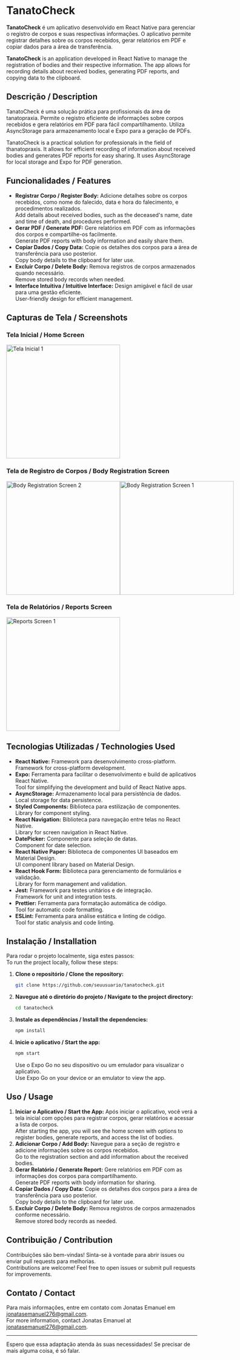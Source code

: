 
# TanatoCheck

**TanatoCheck** é um aplicativo desenvolvido em React Native para gerenciar o registro de corpos e suas respectivas informações. O aplicativo permite registrar detalhes sobre os corpos recebidos, gerar relatórios em PDF e copiar dados para a área de transferência.

**TanatoCheck** is an application developed in React Native to manage the registration of bodies and their respective information. The app allows for recording details about received bodies, generating PDF reports, and copying data to the clipboard.

## Descrição / Description

TanatoCheck é uma solução prática para profissionais da área de tanatopraxia. Permite o registro eficiente de informações sobre corpos recebidos e gera relatórios em PDF para fácil compartilhamento. Utiliza AsyncStorage para armazenamento local e Expo para a geração de PDFs.

TanatoCheck is a practical solution for professionals in the field of thanatopraxis. It allows for efficient recording of information about received bodies and generates PDF reports for easy sharing. It uses AsyncStorage for local storage and Expo for PDF generation.

## Funcionalidades / Features

- **Registrar Corpo / Register Body:** Adicione detalhes sobre os corpos recebidos, como nome do falecido, data e hora do falecimento, e procedimentos realizados.  
  Add details about received bodies, such as the deceased's name, date and time of death, and procedures performed.
- **Gerar PDF / Generate PDF:** Gere relatórios em PDF com as informações dos corpos e compartilhe-os facilmente.  
  Generate PDF reports with body information and easily share them.
- **Copiar Dados / Copy Data:** Copie os detalhes dos corpos para a área de transferência para uso posterior.  
  Copy body details to the clipboard for later use.
- **Excluir Corpo / Delete Body:** Remova registros de corpos armazenados quando necessário.  
  Remove stored body records when needed.
- **Interface Intuitiva / Intuitive Interface:** Design amigável e fácil de usar para uma gestão eficiente.  
  User-friendly design for efficient management.

## Capturas de Tela / Screenshots

### Tela Inicial / Home Screen

<div style="display: flex; flex-direction: row;">
  <img src="https://github.com/Jonemanuel/TanatoCheck/blob/main/assets/readme/Tela1.jpeg" alt="Tela Inicial 1" width="300"/>
  
</div>

### Tela de Registro de Corpos / Body Registration Screen

<div style="display: flex; flex-direction: row;">
  <img src="https://github.com/Jonemanuel/TanatoCheck/blob/main/assets/readme/WhatsApp Image 2024-09-19 at 15.02.18 (2).jpeg" alt="Body Registration Screen 2" width="300"/>
  <img src="https://github.com/Jonemanuel/TanatoCheck/blob/main/assets/readme/tela2.jpeg" alt="Body Registration Screen 1" width="300"/>
  
</div>

### Tela de Relatórios / Reports Screen

<div style="display: flex; flex-direction: row;">
  <img src="https://github.com/Jonemanuel/TanatoCheck/blob/main/assets/readme/telafinal.jpeg" alt="Reports Screen 1" width="300"/>

</div>



## Tecnologias Utilizadas / Technologies Used

- **React Native:** Framework para desenvolvimento cross-platform.  
  Framework for cross-platform development.
- **Expo:** Ferramenta para facilitar o desenvolvimento e build de aplicativos React Native.  
  Tool for simplifying the development and build of React Native apps.
- **AsyncStorage:** Armazenamento local para persistência de dados.  
  Local storage for data persistence.
- **Styled Components:** Biblioteca para estilização de componentes.  
  Library for component styling.
- **React Navigation:** Biblioteca para navegação entre telas no React Native.  
  Library for screen navigation in React Native.
- **DatePicker:** Componente para seleção de datas.  
  Component for date selection.
- **React Native Paper:** Biblioteca de componentes UI baseados em Material Design.  
  UI component library based on Material Design.
- **React Hook Form:** Biblioteca para gerenciamento de formulários e validação.  
  Library for form management and validation.
- **Jest:** Framework para testes unitários e de integração.  
  Framework for unit and integration tests.
- **Prettier:** Ferramenta para formatação automática de código.  
  Tool for automatic code formatting.
- **ESLint:** Ferramenta para análise estática e linting de código.  
  Tool for static analysis and code linting.

## Instalação / Installation

Para rodar o projeto localmente, siga estes passos:  
To run the project locally, follow these steps:

1. **Clone o repositório / Clone the repository:**
    ```bash
    git clone https://github.com/seuusuario/tanatocheck.git
    ```
2. **Navegue até o diretório do projeto / Navigate to the project directory:**
    ```bash
    cd tanatocheck
    ```
3. **Instale as dependências / Install the dependencies:**
    ```bash
    npm install
    ```
4. **Inicie o aplicativo / Start the app:**
    ```bash
    npm start
    ```
   Use o Expo Go no seu dispositivo ou um emulador para visualizar o aplicativo.  
   Use Expo Go on your device or an emulator to view the app.

## Uso / Usage

1. **Iniciar o Aplicativo / Start the App:** Após iniciar o aplicativo, você verá a tela inicial com opções para registrar corpos, gerar relatórios e acessar a lista de corpos.  
   After starting the app, you will see the home screen with options to register bodies, generate reports, and access the list of bodies.
2. **Adicionar Corpo / Add Body:** Navegue para a seção de registro e adicione informações sobre os corpos recebidos.  
   Go to the registration section and add information about the received bodies.
3. **Gerar Relatório / Generate Report:** Gere relatórios em PDF com as informações dos corpos para compartilhamento.  
   Generate PDF reports with body information for sharing.
4. **Copiar Dados / Copy Data:** Copie os detalhes dos corpos para a área de transferência para uso posterior.  
   Copy body details to the clipboard for later use.
5. **Excluir Corpo / Delete Body:** Remova registros de corpos armazenados conforme necessário.  
   Remove stored body records as needed.

## Contribuição / Contribution

Contribuições são bem-vindas! Sinta-se à vontade para abrir issues ou enviar pull requests para melhorias.  
Contributions are welcome! Feel free to open issues or submit pull requests for improvements.

## Contato / Contact

Para mais informações, entre em contato com Jonatas Emanuel em [jonatasemanuel276@gmail.com](mailto:jonatasemanuel276@gmail.com).  
For more information, contact Jonatas Emanuel at [jonatasemanuel276@gmail.com](mailto:jonatasemanuel276@gmail.com).

---

Espero que essa adaptação atenda às suas necessidades! Se precisar de mais alguma coisa, é só falar.
